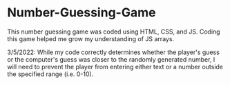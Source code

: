 # Number-Guessing-Game

This number guessing game was coded using HTML, CSS, and JS. Coding this game helped me grow my understanding of JS arrays.

3/5/2022: While my code correctly determines whether the player's guess or the computer's guess was closer to the randomly generated number, I will need to prevent the player from entering either text or a number outside the specified range (i.e. 0-10). 
